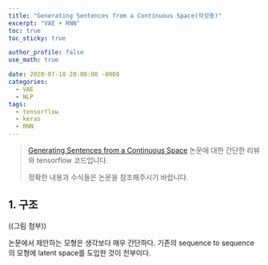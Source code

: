 ```yaml
---
title: "Generating Sentences from a Continuous Space(작성중)"
excerpt: "VAE + RNN"
toc: true
toc_sticky: true

author_profile: false
use_math: true

date: 2020-07-18 20:00:00 -0000
categories: 
  - VAE
  - NLP
tags:
  - tensorflow
  - keras
  - RNN
---
```


> [Generating Sentences from a Continuous Space](https://arxiv.org/abs/1511.06349) 논문에 대한 간단한 리뷰와 tensorflow 코드입니다.
>  
>  정확한 내용과 수식들은 논문을 참조해주시기 바랍니다. 

## 1. 구조

((그림 첨부))

논문에서 제안하는 모형은 생각보다 매우 간단하다. 기존의 sequence to sequence의 모형에 latent space를 도입한 것이 전부이다. 

<!--stackedit_data:
eyJoaXN0b3J5IjpbMzYxMzI4NTE5LC0xODY2ODg4MzZdfQ==
-->
